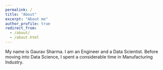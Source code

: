 ```yaml
---
permalink: /
title: "About"
excerpt: "About me"
author_profile: true
redirect_from: 
  - /about/
  - /about.html
---
```


My name is Gaurav Sharma. I am an Engineer and a Data Scientist. Before moving into Data Science, I spent a considerable time in Manufacturing Industry. 


